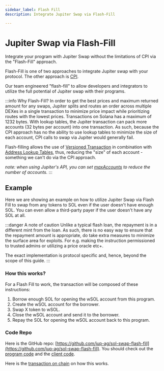 ```yaml
---
sidebar_label: Flash Fill
description: Integrate Jupiter Swap via Flash-Fill

---
```


# Jupiter Swap via Flash-Fill

Integrate your program with Jupiter Swap without the limitations of CPI via the "Flash-Fill" approach.

Flash-Fill is one of two approaches to integrate Jupiter swap with your protocol. The other approach is [CPI](/docs/v6/cpi).

Our team engineered "flash-fill" to allow developers and integrators to utilize the full potential of Jupiter swap with their programs.

:::info Why Flash-Fill?
In order to get the best prices and maximum returned amount for any swaps, Jupiter splits and routes an order across multiple DEXes in a single transaction to minimize price impact while prioritizing routes with the lowest prices. Transactions on Solana has a maximum of 1232 bytes. With lookup tables, the Jupiter transaction can pack more accounts (32 bytes per account) into one transaction. As such, because the CPI approach has no the ability to use lookup tables to minimize the size of each account, CPI calls to swap via Jupiter would generally fail.

Flash-filling allows the use of [Versioned Transaction](https://docs.solana.com/developing/versioned-transactions) in combination with [Address Lookup Tables](https://docs.solana.com/developing/lookup-tables), thus, reducing the "size" of each account - something we can't do via the CPI approach.

_note: when using Jupiter's API, you can set [maxAccounts](/docs/v6/swap-api#using-maxaccounts) to reduce the number of accounts._
:::

## Example

Here we are showing an example on how to utilize Jupiter Swap via Flash Fill to swap from any tokens to SOL even if the user doesn't have enough SOL. You can even allow a third-party payer if the user doesn't have any SOL at all.

:::danger
A note of caution Unlike a typical flash loan, the repayment is in a different mint from the loan. As such, there is no easy way to ensure that the repayment amount is appropriate, do take extra measures to minimize the surface area for exploits. For e.g. making the instruction permissioned to trusted admins or utilizing a price oracle etc+.

The exact implementation is protocol specific and, hence, beyond the scope of this guide.
:::

### How this works?
For a Flash Fill to work, the transaction will be composed of these instructions:

1. Borrow enough SOL for opening the wSOL account from this program.
2. Create the wSOL account for the borrower.
3. Swap X token to wSOL.
4. Close the wSOL account and send it to the borrower.
5. Repay the SOL for opening the wSOL account back to this program.

### Code Repo

Here is the GitHub repo: [https://github.com/jup-ag/sol-swap-flash-fill](https://github.com/jup-ag/sol-swap-flash-fill). You should check out the [program code](https://github.com/jup-ag/sol-swap-flash-fill/blob/main/programs/flash-fill/src/lib.rs) and the [client code](https://github.com/jup-ag/sol-swap-flash-fill/blob/main/cli/flash-fill.ts).

Here is the [transaction on chain](https://solscan.io/tx/4psWiUFGdRhKqi1UXSWrpoM3RCJWAXpz6CTpsd5fZwjr8nEpLiZVuiyaERj95hUNnm6dhfxircLgAqCbHV3wCVpT) on how this works.